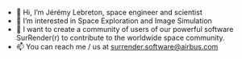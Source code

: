 - 👋 Hi, I’m Jérémy Lebreton, space engineer and scientist
- 👀 I’m interested in Space Exploration and Image Simulation
- 💞️ I want to create a community of users of our powerful software 
     SurRender(r) to contribute to the worldwide space community. 
- 📫 You can reach me / us at surrender.software@airbus.com

<!---
lebretoj/lebretoj is a ✨ special ✨ repository because its `README.md` (this file) appears on your GitHub profile.
You can click the Preview link to take a look at your changes.
--->
